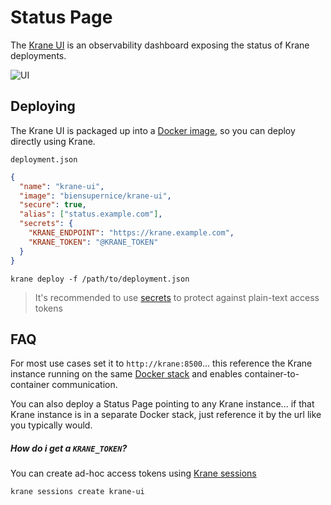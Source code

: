 # Status Page

The [Krane UI](https://github.com/krane/ui) is an observability dashboard exposing the status of Krane deployments.

<span class="img-wrapper">![UI](../assets/ui-page.png)</span>

## Deploying

The Krane UI is packaged up into a [Docker image](https://hub.docker.com/repository/docker/biensupernice/krane-ui), so you can deploy directly using Krane.

`deployment.json` 
 ```json
 {
   "name": "krane-ui",
   "image": "biensupernice/krane-ui",
   "secure": true,
   "alias": ["status.example.com"],
   "secrets": {
     "KRANE_ENDPOINT": "https://krane.example.com",
     "KRANE_TOKEN": "@KRANE_TOKEN"
   }
 }
```

```
krane deploy -f /path/to/deployment.json
```

> It's recommended to use [secrets](http://docs.krane.sh/#/docs/deployment?id=secrets) to protect against plain-text access tokens
    
## FAQ

For most use cases set it to `http://krane:8500`... this reference the Krane instance running on the same [Docker stack](https://docs.docker.com/engine/reference/commandline/stack/) and enables container-to-container communication.

You can also deploy a Status Page pointing to any Krane instance... if that Krane instance is in a separate Docker stack, just reference it by the url like you typically would.

##### How do i get a `KRANE_TOKEN`?

You can create ad-hoc access tokens using [Krane sessions](http://docs.krane.sh/#/docs/cli?id=sessions)

```
krane sessions create krane-ui
```

